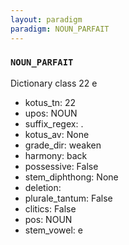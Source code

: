 ```yaml
---
layout: paradigm
paradigm: NOUN_PARFAIT
---
```

### ` NOUN_PARFAIT `

Dictionary class 22 e
* kotus_tn: 22
* upos: NOUN
* suffix_regex: .
* kotus_av: None
* grade_dir: weaken
* harmony: back
* possessive: False
* stem_diphthong: None
* deletion: 
* plurale_tantum: False
* clitics: False
* pos: NOUN
* stem_vowel: e
